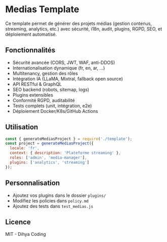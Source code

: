 # Medias Template

Ce template permet de générer des projets médias (gestion contenus, streaming, analytics, etc.) avec sécurité, i18n, audit, plugins, RGPD, SEO, et déploiement automatisé.

## Fonctionnalités
- Sécurité avancée (CORS, JWT, WAF, anti-DDOS)
- Internationalisation dynamique (fr, en, ar, ...)
- Multitenancy, gestion des rôles
- Intégration IA (LLaMA, Mixtral, fallback open source)
- API RESTful & GraphQL
- SEO backend (robots, sitemap, logs)
- Plugins extensibles
- Conformité RGPD, auditabilité
- Tests complets (unit, intégration, e2e)
- Déploiement Docker/K8s/GitHub Actions

## Utilisation

```js
const { generateMediasProject } = require('./template');
const project = generateMediasProject({
  locale: 'fr',
  context: { description: 'Plateforme streaming' },
  roles: ['admin', 'media-manager'],
  plugins: ['analytics', 'streaming']
});
```

## Personnalisation
- Ajoutez vos plugins dans le dossier `plugins/`
- Modifiez les policies dans `policy.md`
- Ajoutez des tests dans `test_medias.js`

## Licence
MIT - Dihya Coding
